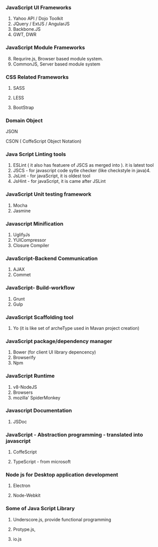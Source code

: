 ### JavaScript UI Frameworks

1. Yahoo API / Dojo Toolkit
3. JQuery / ExtJS / AngularJS
6. Backbone.JS
7. GWT, DWR

### JavaScript Module Frameworks

8. Requrire.js, Browser based module system.
9. CommonJS, Server based module system

### CSS Related Frameworks

1. SASS

2. LESS

3. BootStrap


### Domain Object

JSON

CSON \( CoffeScript Object Notation\)

### Java Script Linting tools

1. ESLint \( it also has featuere of  JSCS as merged into \). it is latest tool
3. JSCS - for javascript code sytle checker \(like checkstyle in java\)4. 
5. JsLint - for javaScript, it is oldest tool
6. JsHint - for javaScript, it is came after JSLint

### JavaScript Unit testing framework
1. Mocha
2. Jasmine

### Javascript Minification
1. UglifyJs
2. YUICompressor
3. Closure Compiler


### JavaScript-Backend Communication

1. AJAX
2. Commet

### JavaScript- Build-workflow

1. Grunt
2. Gulp

### JavaScript Scaffolding tool
1. Yo (it is like set of archeType used in Mavan project creation)

### JavaScript package\/dependency manager

1. Bower (for client UI library depencency)
2. Browserify
2. Npm

### JavaScript Runtime

1. v8-NodeJS
2. Browsers
3. mozilla' SpiderMonkey

### Javascript Documentation
1. JSDoc
### JavaScript - Abstraction programming - translated into javascript

1. CoffeScript

2. TypeScript - from microsoft


### Node js for Desktop application development

1. Electron

2. Node-Webkit


### Some of Java Script Library

1. Underscore.js, provide functional programming

2. Protype.js,

3. io.js



